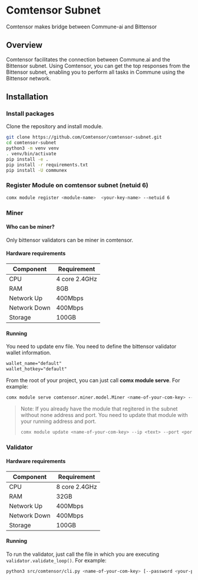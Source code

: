 # Comtensor Subnet

Comtensor makes bridge between Commune-ai and Bittensor

## Overview

Comtensor facilitates the connection between Commune.ai and the Bittensor subnet. Using Comtensor, you can get the top responses from the Bittensor subnet, enabling you to perform all tasks in Commune using the Bittensor network.

## Installation

### Install packages

Clone the repository and install module.
```sh
git clone https://github.com/Comtensor/comtensor-subnet.git
cd comtensor-subnet
python3 -m venv venv
. venv/bin/activate
pip install -e .
pip install -r requirements.txt
pip install -U communex
```

### Register Module on comtensor subnet (netuid 6)
```sh
comx module register <module-name>  <your-key-name> --netuid 6
```

### Miner

#### Who can be miner?

Only bittensor validators can be miner in comtensor.

#### Hardware requirements

| Component    | Requirement   |
| ------------ | ------------- |
| CPU          | 4 core 2.4GHz |
| RAM          | 8GB           |
| Network Up   | 400Mbps       |
| Network Down | 400Mbps       |
| Storage      | 100GB         |

#### Running

You need to update env file. You need to define the bittensor validator wallet information.
```txt
wallet_name="default"
wallet_hotkey="default"
```

From the root of your project, you can just call **comx module serve**. For example:

```sh
comx module serve comtensor.miner.model.Miner <name-of-your-com-key> --subnets-whitelist 6 --ip <text> --port <number>
```
> Note: If you already have the module that regitered in the subnet without none address and port. You need to update that module with your running address and port.
> ```sh
> comx module update <name-of-your-com-key> --ip <text> --port <port> --netuid 6
> ```

### Validator

#### Hardware requirements

| Component    | Requirement   |
| ------------ | ------------- |
| CPU          | 8 core 2.4GHz |
| RAM          | 32GB          |
| Network Up   | 400Mbps       |
| Network Down | 400Mbps       |
| Storage      | 100GB         |

#### Running

To run the validator, just call the file in which you are executing `validator.validate_loop()`. For example:

```sh
python3 src/comtensor/cli.py <name-of-your-com-key> [--password <your-password>]
```